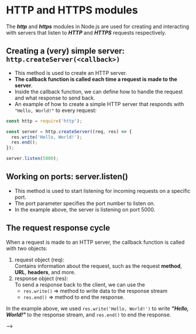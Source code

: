 # HTTP and HTTPS modules
The ***http*** and ***https*** modules in Node.js are used for creating and interacting with servers that listen to ***HTTP*** and ***HTTPS***  requests respectively.  

## Creating a (very) simple server: `http.createServer(<callback>)`  

- This method is used to create an HTTP server. 
- __The callback function is called each time a request is made to the server__. 
- Inside the callback function, we can define how to handle the request and what response to send back. 
- An example of how to create a simple HTTP server that responds with `"Hello, World!"` to every request:

```javascript
const http = require('http');

const server = http.createServer((req, res) => {
  res.write('Hello, World!');
  res.end();
});

server.listen(5000);
```
## Working on ports: server.listen(<port>)
- This method is used to start listening for incoming requests on a specific port. 
- The port parameter specifies the port number to listen on. 
- In the example above, the server is listening on port 5000.

## The request response cycle
When a request is made to an HTTP server, the callback function is called with two objects: 
  1. request object (req):  
  Contains information about the request, such as the request __method__, __URL__, __headers__, and more. 
  1. response object (res):  
  To send a response back to the client, we can use the  
     - `res.write()` => method to write data to the response stream  
     - `res.end()` => method to end the response.  
    

  In the example above, we used `res.write('Hello, World!')` to write ***"Hello, World!"*** to the response stream, and `res.end()` to end the response.

 -->
